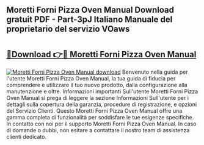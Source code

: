 ## Moretti Forni Pizza Oven Manual Download gratuit PDF - Part-3pJ Italiano Manuale del proprietario del servizio VOaws

# <h2><a href="http://dfg4k22.blite.top/?on=Moretti+Forni+Pizza+Oven+Manual">🔗Download 👉🔴 Moretti Forni Pizza Oven Manual</a></h2>

[![Moretti Forni Pizza Oven Manual download](https://i.imgur.com/lujVjoI.png)](http://dfg4k22.blite.top/?on=Moretti+Forni+Pizza+Oven+Manual)
Benvenuto nella guida per l'utente Moretti Forni Pizza Oven Manual, la tua guida di fiducia per comprendere e utilizzare il tuo nuovo prodotto, dalla configurazione alla manutenzione e oltre. Informazioni importanti Sull'utente Moretti Forni Pizza Oven Manual si prega di leggere la sezione Informazioni Sull'utente per i dettagli sulla copertura della garanzia, procedure di registrazione, e opzioni del Servizio Clienti. Questo Moretti Forni Pizza Oven Manual offre una gamma completa di funzionalità per soddisfare le tue esigenze specifiche. In contatto con noi per il supporto Moretti Forni Pizza Oven Manual. In caso di domande o dubbi, non esitare a contattare il nostro team di assistenza clienti dedicato.
